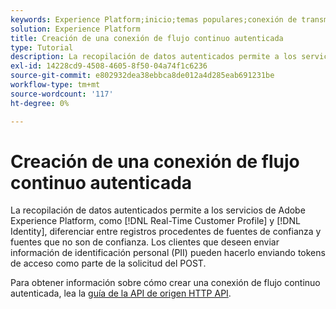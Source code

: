 ```yaml
---
keywords: Experience Platform;inicio;temas populares;conexión de transmisión autenticada;conexión de transmisión;crear conexión de transmisión;crear conexión de transmisión autenticada;ingesta de transmisión;ingesta;
solution: Experience Platform
title: Creación de una conexión de flujo continuo autenticada
type: Tutorial
description: La recopilación de datos autenticados permite a los servicios de Adobe Experience Platform, como Perfil del cliente en tiempo real e Identidad, diferenciar entre registros procedentes de fuentes de confianza y no fiables.
exl-id: 14228cd9-4508-4605-8f50-04a74f1c6236
source-git-commit: e802932dea38ebbca8de012a4d285eab691231be
workflow-type: tm+mt
source-wordcount: '117'
ht-degree: 0%

---
```


# Creación de una conexión de flujo continuo autenticada

La recopilación de datos autenticados permite a los servicios de Adobe Experience Platform, como [!DNL Real-Time Customer Profile] y [!DNL Identity], diferenciar entre registros procedentes de fuentes de confianza y fuentes que no son de confianza. Los clientes que deseen enviar información de identificación personal (PII) pueden hacerlo enviando tokens de acceso como parte de la solicitud del POST.

Para obtener información sobre cómo crear una conexión de flujo continuo autenticada, lea la [guía de la API de origen HTTP API](../../sources/tutorials/api/create/streaming/http.md).
